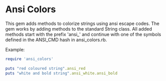 Ansi Colors
===========

This gem adds methods to colorize strings using ansi escape codes.
The gem works by adding methods to the standard String class. All
added methods start with the prefix 'ansi_' and continue with one of 
the symbols defined in the ANSI_CMD hash in ansi_colors.rb.


Example:
```ruby
require 'ansi_colors'
		
puts "red coloured string".ansi_red	
puts "white and bold string".ansi_white.ansi_bold
```

